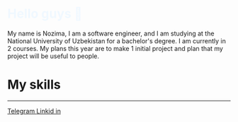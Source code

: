 <h1 style="color: aliceblue;">
        Hello guys 👋
</h1>
<p>
        My name is Nozima, I am a software engineer, and I am studying at the National University of Uzbekistan for a bachelor's degree. I am currently in 2 courses. My plans this year are to make 1 initial project and plan         that my project will be useful to people.
</p>
<h1>
        My skills
</h1>
<hr>
 <a href="https://web.telegram.org/k/">
        Telegram
</a>
<a  href="https://ru.linkedin.com/">
        Linkid in
</a></li>
